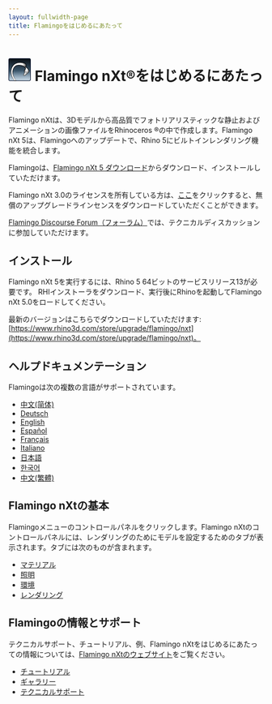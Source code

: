 ```yaml
---
layout: fullwidth-page
title: Flamingoをはじめるにあたって
---
```


<!-- TODO: This page mentions "Work in Progress" and "Flamingo Beta" and has to be updated once Flamingo has been released -->

# ![images/flamingotab.svg](images/flamingotab.svg) Flamingo nXt®をはじめるにあたって
Flamingo nXtは、3Dモデルから高品質でフォトリアリスティックな静止およびアニメーションの画像ファイルをRhinoceros ®の中で作成します。Flamingo nXt 5は、Flamingoへのアップデートで、Rhino 5にビルトインレンダリング機能を統合します。

Flamingoは、[Flamingo nXt 5 ダウンロード](http://www.rhino3d.com/download/flamingo/5/evaluation)からダウンロード、インストールしていただけます。

Flamingo nXt 3.0のライセンスを所有している方は、[ここ](https://www.rhino3d.com/store/upgrade/flamingo/nxt)をクリックすると、無償のアップグレードラインセンスをダウンロードしていただくことができます。 

[Flamingo Discourse Forum（フォーラム）](http://discourse.mcneel.com/c/rendering/flamingo)では、テクニカルディスカッションに参加していただけます。

## インストール

Flamingo nXt 5を実行するには、Rhino 5 64ビットのサービスリリース13が必要です。
RHIインストーラをダウンロード、実行後にRhinoを起動してFlamingo nXt 5.0をロードしてください。

最新のバージョンはこちらでダウンロードしていただけます: [https://www.rhino3d.com/store/upgrade/flamingo/nxt](https://www.rhino3d.com/store/upgrade/flamingo/nxt)。

## ヘルプドキュメンテーション
Flamingoは次の複数の言語がサポートされています。

* [中文(简体)]({{baseurl}}/cn/flamingo/5/help)
* [Deutsch]({{baseurl}}/de/flamingo/5/help)
* [English]({{baseurl}}/en/flamingo/5/help)
* [Español]({{baseurl}}/es/flamingo/5/help)
* [Français]({{baseurl}}/fr/flamingo/5/help)
* [Italiano]({{baseurl}}/it/flamingo/5/help)
* [日本語]({{baseurl}}/jp/flamingo/5/help)
* [한국어]({{baseurl}}/kr/flamingo/5/help)
* [中文(繁體)]({{baseurl}}/tw/flamingo/5/help)

## Flamingo nXtの基本
Flamingoメニューのコントロールパネルをクリックします。Flamingo nXtのコントロールパネルには、レンダリングのためにモデルを設定するためのタブが表示されます。タブには次のものが含まれます。

* [マテリアル](../help/material-editor.html)
* [照明](../help/lighting-tab.html)
* [環境](../help/environment-tab.html)
* [レンダリング](../help/render-tab.html)

## Flamingoの情報とサポート
テクニカルサポート、チュートリアル、例、Flamingo nXtをはじめるにあたっての情報については、[Flamingo nXtのウェブサイト](http://nxt.flamingo3d.com/)をご覧ください。

 * [チュートリアル](http://nxt.flamingo3d.com/page/tutorials-and-documentation)
 * [ギャラリー](http://nxt.flamingo3d.com/photo)
 * [テクニカルサポート](http://discourse.mcneel.com/c/rendering/flamingo)
